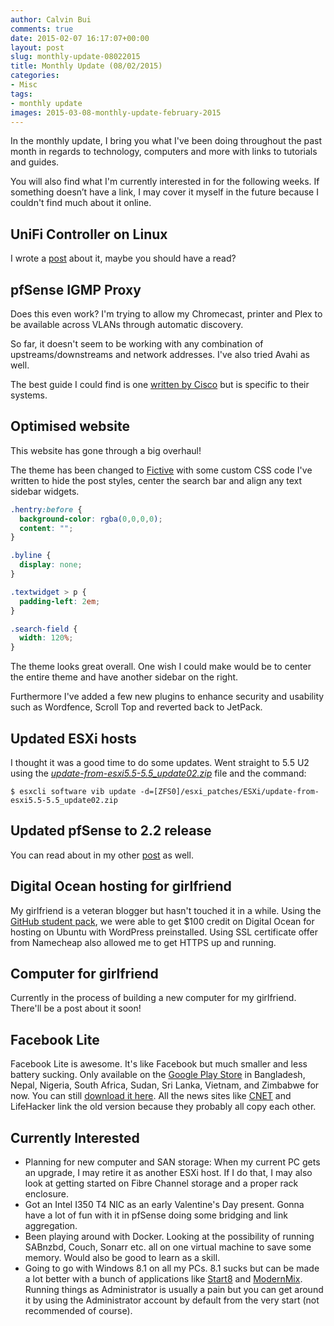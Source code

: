 ```yaml
---
author: Calvin Bui
comments: true
date: 2015-02-07 16:17:07+00:00
layout: post
slug: monthly-update-08022015
title: Monthly Update (08/02/2015)
categories:
- Misc
tags:
- monthly update
images: 2015-03-08-monthly-update-february-2015
---
```


In the monthly update, I bring you what I've been doing throughout the past month in regards to technology, computers and more with links to tutorials and guides.

You will also find what I'm currently interested in for the following weeks. If something doesn’t have a link, I may cover it myself in the future because I couldn't find much about it online.

<!-- more -->

## UniFi Controller on Linux

I wrote a [post](/install-unifi-controller-ubuntu/) about it, maybe you should have a read?

## pfSense IGMP Proxy

Does this even work? I'm trying to allow my Chromecast, printer and Plex to be available across VLANs through automatic discovery.

So far, it doesn't seem to be working with any combination of upstreams/downstreams and network addresses. I've also tried Avahi as well.

The best guide I could find is one [written by Cisco](http://www.cisco.com/c/en/us/td/docs/wireless/controller/technotes/7-6/chromecastDG76/ChromecastDG76.html) but is specific to their systems.

## Optimised website

This website has gone through a big overhaul!

The theme has been changed to [Fictive](https://theme.wordpress.com/themes/fictive/) with some custom CSS code I've written to hide the post styles, center the search bar and align any text sidebar widgets.

```css
.hentry:before {
  background-color: rgba(0,0,0,0);
  content: "";
}

.byline {
  display: none;
}

.textwidget > p {
  padding-left: 2em;
}

.search-field {
  width: 120%;
}
```

The theme looks great overall. One wish I could make would be to center the entire theme and have another sidebar on the right.

Furthermore I've added a few new plugins to enhance security and usability such as Wordfence, Scroll Top and reverted back to JetPack.

## Updated ESXi hosts

I thought it was a good time to do some updates. Went straight to 5.5 U2 using the [_update-from-esxi5.5-5.5_update02.zip_](https://my.vmware.com/group/vmware/patch#search) file and the command:

```terminal
$ esxcli software vib update -d=[ZFS0]/esxi_patches/ESXi/update-from-esxi5.5-5.5_update02.zip
```

## Updated pfSense to 2.2 release

You can read about in my other [post](/upgrade-pfsense-2-2-vmware/) as well.

## Digital Ocean hosting for girlfriend

My girlfriend is a veteran blogger but hasn't touched it in a while. Using the [GitHub student pack](https://education.github.com/pack/offers), we were able to get $100 credit on Digital Ocean for hosting on Ubuntu with WordPress preinstalled. Using SSL certificate offer from Namecheap also allowed me to get HTTPS up and running.

## Computer for girlfriend

Currently in the process of building a new computer for my girlfriend. There'll be a post about it soon!

## Facebook Lite

Facebook Lite is awesome. It's like Facebook but much smaller and less battery sucking. Only available on the [Google Play Store](https://play.google.com/store/apps/details?id=com.facebook.lite) in Bangladesh, Nepal, Nigeria, South Africa, Sudan, Sri Lanka, Vietnam, and Zimbabwe for now. You can still [download it here](http://www.apkmirror.com/apk/facebook-2/lite/facebook-lite-1-4-0-6-14-apk/). All the news sites like [CNET](http://www.cnet.com/au/how-to/get-facebook-lite-for-your-android-device/) and LifeHacker link the old version because they probably all copy each other.

## Currently Interested

* Planning for new computer and SAN storage: When my current PC gets an upgrade, I may retire it as another ESXi host. If I do that, I may also look at getting started on Fibre Channel storage and a proper rack enclosure.
* Got an Intel I350 T4 NIC as an early Valentine's Day present. Gonna have a lot of fun with it in pfSense doing some bridging and link aggregation.
* Been playing around with Docker. Looking at the possibility of running SABnzbd, Couch, Sonarr etc. all on one virtual machine to save some memory. Would also be good to learn as a skill.
* Going to go with Windows 8.1 on all my PCs. 8.1 sucks but can be made a lot better with a bunch of applications like [Start8](http://www.stardock.com/products/start8/) and [ModernMix](http://www.stardock.com/products/ModernMix/). Running things as Administrator is usually a pain but you can get around it by using the Administrator account by default from the very start (not recommended of course).
